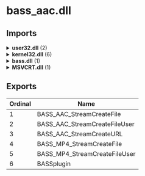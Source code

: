 # bass_aac.dll

## Imports

<details><summary><b>user32.dll</b> (2)</summary><p>

| Ordinal | Name |
| ------- | ---- |
| 0 | MessageBoxA |
| 0 | wsprintfA |

</p></details>
<details><summary><b>kernel32.dll</b> (6)</summary><p>

| Ordinal | Name |
| ------- | ---- |
| 0 | ExitProcess |
| 0 | GetModuleHandleA |
| 0 | GetProcAddress |
| 0 | VirtualProtect |
| 0 | VirtualAlloc |
| 0 | VirtualFree |

</p></details>
<details><summary><b>bass.dll</b> (1)</summary><p>

| Ordinal | Name |
| ------- | ---- |
| 0 | _ |

</p></details>
<details><summary><b>MSVCRT.dll</b> (1)</summary><p>

| Ordinal | Name |
| ------- | ---- |
| 0 | free |

</p></details>

## Exports


| Ordinal | Name |
| ------- | ---- |
| 1 | BASS_AAC_StreamCreateFile |
| 2 | BASS_AAC_StreamCreateFileUser |
| 3 | BASS_AAC_StreamCreateURL |
| 4 | BASS_MP4_StreamCreateFile |
| 5 | BASS_MP4_StreamCreateFileUser |
| 6 | BASSplugin |

</p></details>
